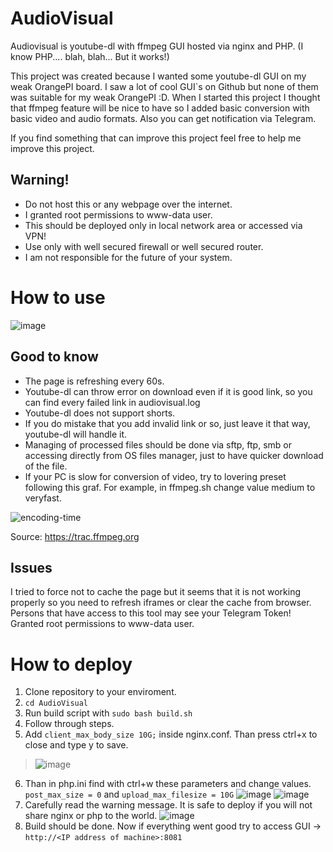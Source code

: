 # AudioVisual
Audiovisual is youtube-dl with ffmpeg GUI hosted via nginx and PHP. (I know PHP.... blah, blah... But it works!)

This project was created because I wanted some youtube-dl GUI on my weak OrangePI board.
I saw a lot of cool GUI`s on Github but none of them was suitable for my weak OrangePI :D.
When I started this project I thought that ffmpeg feature will be nice to have so I added basic conversion with basic video and audio formats.
Also you can get notification via Telegram.

If you find something that can improve this project feel free to help me improve this project.

## Warning!
- Do not host this or any webpage over the internet.
- I granted root permissions to www-data user.
- This should be deployed only in local network area or accessed via VPN!
- Use only with well secured firewall or well secured router.
- I am not responsible for the future of your system.

# How to use
![image](https://user-images.githubusercontent.com/97609737/201710218-ee626066-86fd-4c69-ab53-9c133e8355ce.png)
## Good to know
- The page is refreshing every 60s.
- Youtube-dl can throw error on download even if it is good link, so you can find every failed link in audiovisual.log
- Youtube-dl does not support shorts.
- If you do mistake that you add invalid link or so, just leave it that way, youtube-dl will handle it.
- Managing of processed files should be done via sftp, ftp, smb or accessing directly from OS files manager, just to have quicker download of the file.
- If your PC is slow for conversion of video, try to lovering preset following this graf.
For example, in ffmpeg.sh change value medium to veryfast.

![encoding-time](https://user-images.githubusercontent.com/97609737/202441027-711330ee-50fd-4ac4-bc79-718609024a69.png)

Source: https://trac.ffmpeg.org

## Issues
I tried to force not to cache the page but it seems that it is not working properly so you need to refresh iframes or clear the cache from browser.
Persons that have access to this tool may see your Telegram Token!
Granted root permissions to www-data user.

# How to deploy
1. Clone repository to your enviroment.
2. ```cd AudioVisual```
3. Run build script with ```sudo bash build.sh```
4. Follow through steps.
5. Add ```client_max_body_size 10G;``` inside nginx.conf. Than press ctrl+x to close and type y to save.
> ![image](https://user-images.githubusercontent.com/97609737/202452544-c5291b06-53c6-4434-be8d-0fd8ae8bc7c1.png)
6. Than in php.ini find with ctrl+w these parameters and change values.
```post_max_size = 0``` and ```upload_max_filesize = 10G```
![image](https://user-images.githubusercontent.com/97609737/202452923-cb13926a-302d-4394-8354-ebb73db9e43b.png)
![image](https://user-images.githubusercontent.com/97609737/202453084-a66b43b1-e2e2-4b05-86d8-c6e0b2374dd4.png)
7. Carefully read the warning message. It is safe to deploy if you will not share nginx or php to the world.
![image](https://user-images.githubusercontent.com/97609737/202459860-2d9269c4-4b28-4c4d-bc5e-0a7510edfd40.png)
8. Build should be done. Now if everything went good try to access GUI -> ```http://<IP address of machine>:8081```
